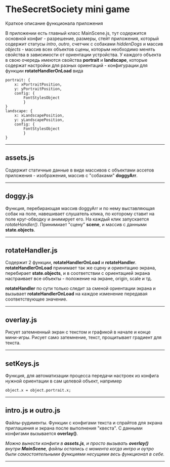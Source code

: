 # TheSecretSociety mini game

Краткое описание функционала приложения

В приложении есть главный класс MainScene.js, тут содержится основной конфиг - разрешение, размеры, стейт приложения, который содержит статусы _intro_, _outro_, счетчик с собаками _hiddenDogs_ и массив _objects_ - массив всех объектов сцены, которым необходимо менять свойства в зависимости от ориентации устройства.
У каждого объекта в свою очередь имеются свойства **portrait** и **landscape**, которые содержат настройки для разных ориентаций - конфигурации для функции **rotateHandlerOnLoad** вида

```
portrait: {
    x: xPortraitPosition,
    y: yPortraitPosition,
    config: {
        FontStylesObject
        }
}
landscape: {
    x: xLandscapePosition,
    y: yLandscapePosition,
    config: {
        FontStylesObject
        }
}
```

---

## assets.js

Содержит статичные данные в виде массивов с объектами ассетов приложения - изображения, массив с "собаками" **doggyArr**.

---

## doggy.js

Функция, перебирающая массив doggyArr и по нему выставляющая собак на поле, навешивает слушатель клика, по которому ставит на поле круг-обводку и анимирует его. На каждый клик запускается _rotateHandler()_. Принимиает "сцену" **scene**, и массив с данными **state.objects**.

---

## rotateHandler.js

Содержит 2 функции, **rotateHandlerOnLoad** и **rotateHandler**.
**rotateHandlerOnLoad** принимает так же сцену и ориентацию экрана, перебирает **state.objects**, и в соответствии с ориентацией экрана настраивает все объекты - положение на экране, origin, scale и тд.

**rotateHandler** по сути только следит за сменой ориентации экрана и вызывает **rotateHandlerOnLoad** на каждое изменение передавая соответствующее значение.

---

## overlay.js

Рисует затемненный экран с текстом и графикой в начале и конце мини-игры. Рисует само затемнение, текст, прощитывает градиент для текста.

---

## setKeys.js

Функция, для автоматизации процесса передачи настроек из конфига нужной ориентации в сам целевой объект, например

```
object.x = object.portrait.x;
```

---

## intro.js и outro.js

Файлы-рудименты. Функции с конфигами текста и спрайтов для экрана приглашения и экрана после выполнения "квеста". С данными конфигами вызывается **overlay()**.

_Можно вынести конфиги в **assets.js**, и просто вызывать **overlay()** внутри **MainScene**, файлы остались с момента когда интро и оутро были самостоятельными функциями несущими весь функционал в себе._

---
